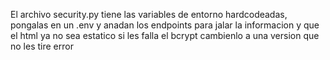 El archivo security.py tiene las variables de entorno hardcodeadas, pongalas en un .env y anadan los endpoints para jalar la informacion y que el html ya no sea estatico
si les falla el bcrypt cambienlo a una version que no les tire error
